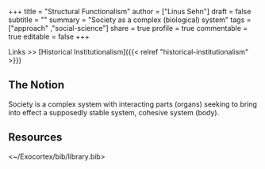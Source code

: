 +++
title = "Structural Functionalism"
author = ["Linus Sehn"]
draft = false
subtitle = ""
summary = "Society as a complex (biological) system"
tags = ["approach" ,"social-science"]
share = true
profile = true
commentable = true
editable = false
+++

Links >> [Historical
Institutionalism]({{< relref "historical-institutionalism" >}})

## The Notion 

Society is a complex system with interacting parts (organs) seeking to bring
into effect a supposedly stable system, cohesive system (body).

## Resources 

<~/Exocortex/bib/library.bib>
